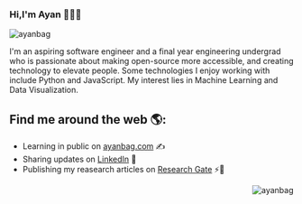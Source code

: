 ### Hi,I'm Ayan 👋👨‍💻

![ayanbag](https://user-images.githubusercontent.com/28982255/94330684-557b6d00-ffe4-11ea-8339-4864e730866b.png)


I'm an aspiring software engineer and a final year engineering undergrad who is passionate about making open-source more accessible, and creating technology to elevate people. Some technologies I enjoy working with include Python and JavaScript. My interest lies in Machine Learning and Data Visualization.
<br />



## Find me around the web 🌎:

- Learning in public on [ayanbag.com](https://ayanbag.com) ✍
- Sharing updates on [LinkedIn](https://www.linkedin.com/in/ayanbag) 🌱
- Publishing my reasearch articles on [Research Gate](https://www.researchgate.net/profile/Ayan_Bag) ⚡🔭

<p align="right"> <img src="https://komarev.com/ghpvc/?username=ayanbag" alt="ayanbag" /> </p>
<!--
**ayanbag/ayanbag** is a ✨ _special_ ✨ repository because its `README.md` (this file) appears on your GitHub profile.

Here are some ideas to get you started:

- 🔭 I’m currently working on ...
- 🌱 I’m currently learning ...
- 👯 I’m looking to collaborate on ...
- 🤔 I’m looking for help with ...
- 💬 Ask me about ...
- 📫 How to reach me: ...
- 😄 Pronouns: ...
- ⚡ Fun fact: ...
-->
